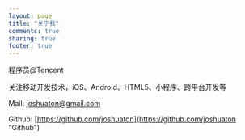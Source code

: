 ```yaml
---
layout: page
title: "关于我"
comments: true
sharing: true
footer: true
---
```

程序员@Tencent

关注移动开发技术，iOS、Android、HTML5、小程序、跨平台开发等

Mail: joshuaton@gmail.com

Github: [https://github.com/joshuaton](https://github.com/joshuaton "Github")


